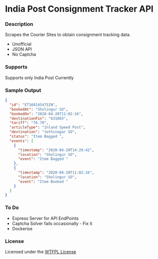 # India Post Consignment Tracker API

### Description
Scrapes the Courier Sites to obtain consignment tracking data.

- Unofficial
- JSON API
- No Captcha

### Supports

Supports only India Post Currently

### Sample Output

```json
{
  "id": "ET169145475IN",
  "bookedAt": "Sholingur SO",
  "bookedOn": "2020-04-20T11:02:16",
  "destinationPin": "631003",
  "tariff": "76.70",
  "articleType": "Inland Speed Post",
  "destination": "Jothinagar SO",
  "status": "Item Bagged ",
  "events": [
    {
      "timestamp": "2020-04-20T14:29:42",
      "location": "Sholingur SO",
      "event": "Item Bagged "
    },
    {
      "timestamp": "2020-04-20T11:02:16",
      "location": "Sholingur SO",
      "event": "Item Booked "
    }
  ]
}
```

### To Do
- Express Server for API EndPoints
- Captcha Solver fails occasionally - Fix it
- Dockerise

### License

Licensed under the [WTFPL License](http://www.wtfpl.net/)